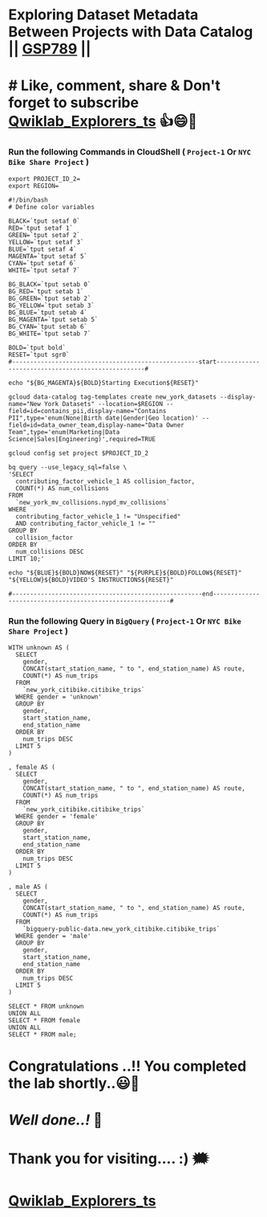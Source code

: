# Exploring Dataset Metadata Between Projects with Data Catalog || [GSP789](https://www.cloudskillsboost.google/focuses/11034?parent=catalog) ||

# # Like, comment, share & Don't forget to subscribe [Qwiklab_Explorers_ts](https://youtube.com/@titashshil?si=RgamNu1dc9jVIbJN) 👍😄🤝

### Run the following Commands in CloudShell ( `Project-1` Or `NYC Bike Share Project` )

```
export PROJECT_ID_2=
export REGION=
```
```
#!/bin/bash
# Define color variables

BLACK=`tput setaf 0`
RED=`tput setaf 1`
GREEN=`tput setaf 2`
YELLOW=`tput setaf 3`
BLUE=`tput setaf 4`
MAGENTA=`tput setaf 5`
CYAN=`tput setaf 6`
WHITE=`tput setaf 7`

BG_BLACK=`tput setab 0`
BG_RED=`tput setab 1`
BG_GREEN=`tput setab 2`
BG_YELLOW=`tput setab 3`
BG_BLUE=`tput setab 4`
BG_MAGENTA=`tput setab 5`
BG_CYAN=`tput setab 6`
BG_WHITE=`tput setab 7`

BOLD=`tput bold`
RESET=`tput sgr0`
#----------------------------------------------------start--------------------------------------------------#

echo "${BG_MAGENTA}${BOLD}Starting Execution${RESET}"

gcloud data-catalog tag-templates create new_york_datasets --display-name="New York Datasets" --location=$REGION --field=id=contains_pii,display-name="Contains PII",type='enum(None|Birth date|Gender|Geo location)' --field=id=data_owner_team,display-name="Data Owner Team",type='enum(Marketing|Data Science|Sales|Engineering)',required=TRUE

gcloud config set project $PROJECT_ID_2

bq query --use_legacy_sql=false \
'SELECT
  contributing_factor_vehicle_1 AS collision_factor,
  COUNT(*) AS num_collisions
FROM
  `new_york_mv_collisions.nypd_mv_collisions`
WHERE
  contributing_factor_vehicle_1 != "Unspecified"
  AND contributing_factor_vehicle_1 != ""
GROUP BY
  collision_factor
ORDER BY
  num_collisions DESC
LIMIT 10;'

echo "${BLUE}${BOLD}NOW${RESET}" "${PURPLE}${BOLD}FOLLOW${RESET}" "${YELLOW}${BOLD}VIDEO'S INSTRUCTIONS${RESET}"

#-----------------------------------------------------end----------------------------------------------------------#
```

### Run the following Query in `BigQuery` ( `Project-1` Or `NYC Bike Share Project` )

```
WITH unknown AS (
  SELECT
    gender,
    CONCAT(start_station_name, " to ", end_station_name) AS route,
    COUNT(*) AS num_trips
  FROM
    `new_york_citibike.citibike_trips`
  WHERE gender = 'unknown'
  GROUP BY
    gender,
    start_station_name,
    end_station_name
  ORDER BY
    num_trips DESC
  LIMIT 5
)

, female AS (
  SELECT
    gender,
    CONCAT(start_station_name, " to ", end_station_name) AS route,
    COUNT(*) AS num_trips
  FROM
    `new_york_citibike.citibike_trips`
  WHERE gender = 'female'
  GROUP BY
    gender,
    start_station_name,
    end_station_name
  ORDER BY
    num_trips DESC
  LIMIT 5
)

, male AS (
  SELECT
    gender,
    CONCAT(start_station_name, " to ", end_station_name) AS route,
    COUNT(*) AS num_trips
  FROM
    `bigquery-public-data.new_york_citibike.citibike_trips`
  WHERE gender = 'male'
  GROUP BY
    gender,
    start_station_name,
    end_station_name
  ORDER BY
    num_trips DESC
  LIMIT 5
)

SELECT * FROM unknown
UNION ALL
SELECT * FROM female
UNION ALL
SELECT * FROM male;
```

# Congratulations ..!! You completed the lab shortly..😃💯

# *Well done..!* 👏

# Thank you for visiting.... :) 🗯️

# [Qwiklab_Explorers_ts](https://youtube.com/@titashshil?si=RgamNu1dc9jVIbJN)
